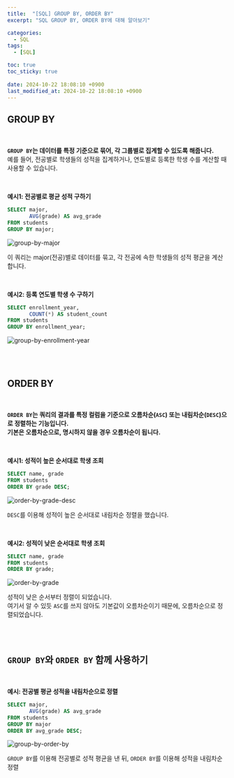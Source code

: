```yaml
---
title:  "[SQL] GROUP BY, ORDER BY"
excerpt: "SQL GROUP BY, ORDER BY에 대해 알아보기"

categories:
  - SQL
tags:
  - [SQL]

toc: true
toc_sticky: true
 
date: 2024-10-22 18:08:10 +0900
last_modified_at: 2024-10-22 18:08:10 +0900
---
```


## GROUP BY

<br>

**```GROUP BY```는 데이터를 특정 기준으로 묶어, 각 그룹별로 집계할 수 있도록 해줍니다.**  
예를 들어, 전공별로 학생들의 성적을 집계하거나, 연도별로 등록한 학생 수를 계산할 때 사용할 수 있습니다.

<br>

**예시1: 전공별로 평균 성적 구하기**

```sql
SELECT major,
       AVG(grade) AS avg_grade
FROM students
GROUP BY major;
```

![group-by-major](https://github.com/user-attachments/assets/b746566c-3b47-4bd2-885f-30c28aca5756)

이 쿼리는 major(전공)별로 데이터를 묶고, 각 전공에 속한 학생들의 성적 평균을 계산합니다.

<br>

**예시2: 등록 연도별 학생 수 구하기**

```sql
SELECT enrollment_year,
       COUNT(*) AS student_count
FROM students
GROUP BY enrollment_year;
```

![group-by-enrollment-year](https://github.com/user-attachments/assets/a6e6559c-0d7f-4cad-8f44-d180c097456e)

<br>

<br>

## ORDER BY

<br>

**```ORDER BY```는 쿼리의 결과를 특정 컬럼을 기준으로 오름차순(```ASC```) 또는 내림차순(```DESC```)으로 정렬하는 기능입니다.**  
**기본은 오름차순으로, 명시하지 않을 경우 오름차순이 됩니다.**

<br>

**예시1: 성적이 높은 순서대로 학생 조회**

```sql
SELECT name, grade
FROM students
ORDER BY grade DESC;
```

![order-by-grade-desc](https://github.com/user-attachments/assets/edb7a049-13d9-4fbf-b814-8460908254e8)

```DESC```를 이용해 성적이 높은 순서대로 내림차순 정렬을 했습니다.

<br>

**예시2: 성적이 낮은 순서대로 학생 조회**

```sql
SELECT name, grade
FROM students
ORDER BY grade;
```

![order-by-grade](https://github.com/user-attachments/assets/ec524bf2-b13f-40fa-b217-4c4e295e354b)

성적이 낮은 순서부터 정렬이 되었습니다.  
여기서 알 수 있듯 ```ASC```를 쓰지 않아도 기본값이 오름차순이기 때문에, 오름차순으로 정렬되었습니다.

<br>

<br>

## ```GROUP BY```와 ```ORDER BY``` 함께 사용하기

<br>

**예시: 전공별 평균 성적을 내림차순으로 정렬**

```sql
SELECT major,
       AVG(grade) AS avg_grade
FROM students
GROUP BY major
ORDER BY avg_grade DESC;
```

![group-by-order-by](https://github.com/user-attachments/assets/3c4b105f-d7b5-468d-8096-6d7e70987707)

```GROUP BY```를 이용해 전공별로 성적 평균을 낸 뒤, ```ORDER BY```를 이용해 성적을 내림차순 정렬
